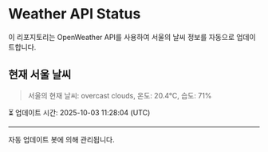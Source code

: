 
# Weather API Status

이 리포지토리는 OpenWeather API를 사용하여 서울의 날씨 정보를 자동으로 업데이트합니다.

## 현재 서울 날씨
> 서울의 현재 날씨: overcast clouds, 온도: 20.4°C, 습도: 71%

⏳ 업데이트 시간: 2025-10-03 11:28:04 (UTC)

---
자동 업데이트 봇에 의해 관리됩니다.
